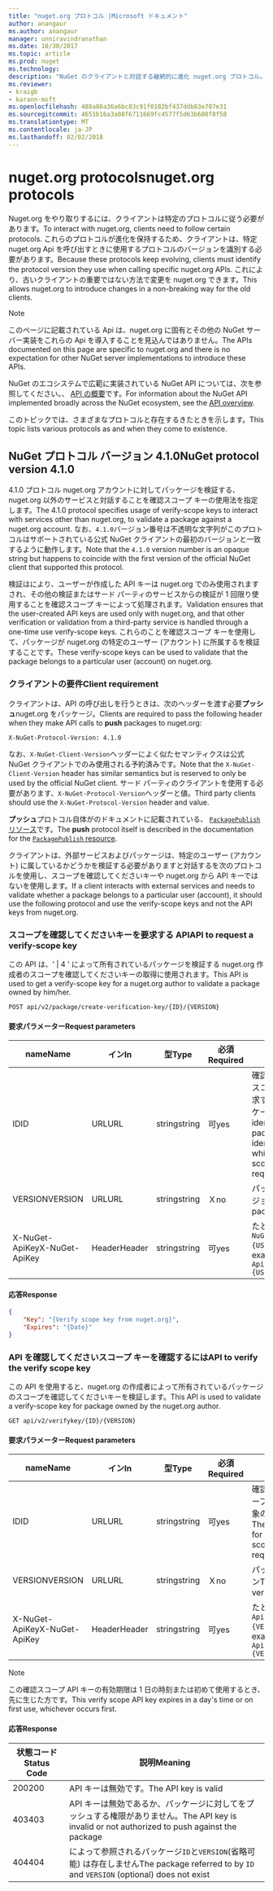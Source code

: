 ```yaml
---
title: "nuget.org プロトコル |Microsoft ドキュメント"
author: anangaur
ms.author: anangaur
manager: unniravindranathan
ms.date: 10/30/2017
ms.topic: article
ms.prod: nuget
ms.technology: 
description: "NuGet のクライアントと対話する継続的に進化 nuget.org プロトコル。"
ms.reviewer:
- kraigb
- karann-msft
ms.openlocfilehash: 488a86a36a6bc83c91f0182bf437ddb83e707e31
ms.sourcegitcommit: 4651b16a3a08f6711669fc4577f5d63b600f8f58
ms.translationtype: MT
ms.contentlocale: ja-JP
ms.lasthandoff: 02/02/2018
---
```

# <a name="nugetorg-protocols"></a><span data-ttu-id="4664f-103">nuget.org protocols</span><span class="sxs-lookup"><span data-stu-id="4664f-103">nuget.org protocols</span></span>

<span data-ttu-id="4664f-104">Nuget.org をやり取りするには、クライアントは特定のプロトコルに従う必要があります。</span><span class="sxs-lookup"><span data-stu-id="4664f-104">To interact with nuget.org, clients need to follow certain protocols.</span></span> <span data-ttu-id="4664f-105">これらのプロトコルが進化を保持するため、クライアントは、特定 nuget.org Api を呼び出すときに使用するプロトコルのバージョンを識別する必要があります。</span><span class="sxs-lookup"><span data-stu-id="4664f-105">Because these protocols keep evolving, clients must identify the protocol version they use when calling specific nuget.org APIs.</span></span> <span data-ttu-id="4664f-106">これにより、古いクライアントの重要ではない方法で変更を nuget.org できます。</span><span class="sxs-lookup"><span data-stu-id="4664f-106">This allows nuget.org to introduce changes in a non-breaking way for the old clients.</span></span>

> [!Note]
> <span data-ttu-id="4664f-107">このページに記載されている Api は、nuget.org に固有とその他の NuGet サーバー実装をこれらの Api を導入することを見込んではありません。</span><span class="sxs-lookup"><span data-stu-id="4664f-107">The APIs documented on this page are specific to nuget.org and there is no expectation for other NuGet server implementations to introduce these APIs.</span></span> 

<span data-ttu-id="4664f-108">NuGet のエコシステムで広範に実装されている NuGet API については、次を参照してください。、 [API の概要](overview.md)です。</span><span class="sxs-lookup"><span data-stu-id="4664f-108">For information about the NuGet API implemented broadly across the NuGet ecosystem, see the [API overview](overview.md).</span></span>

<span data-ttu-id="4664f-109">このトピックでは、さまざまなプロトコルと存在するきたときを示します。</span><span class="sxs-lookup"><span data-stu-id="4664f-109">This topic lists various protocols as and when they come to existence.</span></span>

## <a name="nuget-protocol-version-410"></a><span data-ttu-id="4664f-110">NuGet プロトコル バージョン 4.1.0</span><span class="sxs-lookup"><span data-stu-id="4664f-110">NuGet protocol version 4.1.0</span></span>

<span data-ttu-id="4664f-111">4.1.0 プロトコル nuget.org アカウントに対してパッケージを検証する、nuget.org 以外のサービスと対話することを確認スコープ キーの使用法を指定します。</span><span class="sxs-lookup"><span data-stu-id="4664f-111">The 4.1.0 protocol specifies usage of verify-scope keys to interact with services other than nuget.org, to validate a package against a nuget.org account.</span></span> <span data-ttu-id="4664f-112">なお、`4.1.0`バージョン番号は不透明な文字列がこのプロトコルはサポートされている公式 NuGet クライアントの最初のバージョンと一致するように動作します。</span><span class="sxs-lookup"><span data-stu-id="4664f-112">Note that the `4.1.0` version number is an opaque string but happens to coincide with the first version of the official NuGet client that supported this protocol.</span></span>

<span data-ttu-id="4664f-113">検証はにより、ユーザーが作成した API キーは nuget.org でのみ使用されますされ、その他の検証またはサード パーティのサービスからの検証が 1 回限り使用することを確認スコープ キーによって処理されます。</span><span class="sxs-lookup"><span data-stu-id="4664f-113">Validation ensures that the user-created API keys are used only with nuget.org, and that other verification or validation from a third-party service is handled through a one-time use verify-scope keys.</span></span> <span data-ttu-id="4664f-114">これらのことを確認スコープ キーを使用して、パッケージが nuget.org の特定のユーザー (アカウント) に所属するを検証することです。</span><span class="sxs-lookup"><span data-stu-id="4664f-114">These verify-scope keys can be used to validate that the package belongs to a particular user (account) on nuget.org.</span></span>

### <a name="client-requirement"></a><span data-ttu-id="4664f-115">クライアントの要件</span><span class="sxs-lookup"><span data-stu-id="4664f-115">Client requirement</span></span>

<span data-ttu-id="4664f-116">クライアントは、API の呼び出しを行うときは、次のヘッダーを渡す必要**プッシュ**nuget.org をパッケージ。</span><span class="sxs-lookup"><span data-stu-id="4664f-116">Clients are required to pass the following header when they make API calls to **push** packages to nuget.org:</span></span>

    X-NuGet-Protocol-Version: 4.1.0

<span data-ttu-id="4664f-117">なお、`X-NuGet-Client-Version`ヘッダーによく似たセマンティクスは公式 NuGet クライアントでのみ使用される予約済みです。</span><span class="sxs-lookup"><span data-stu-id="4664f-117">Note that the `X-NuGet-Client-Version` header has similar semantics but is reserved to only be used by the official NuGet client.</span></span> <span data-ttu-id="4664f-118">サード パーティのクライアントを使用する必要があります、`X-NuGet-Protocol-Version`ヘッダーと値。</span><span class="sxs-lookup"><span data-stu-id="4664f-118">Third party clients should use the `X-NuGet-Protocol-Version` header and value.</span></span>

<span data-ttu-id="4664f-119">**プッシュ**プロトコル自体がのドキュメントに記載されている、 [ `PackagePublish`リソース](package-publish-resource.md)です。</span><span class="sxs-lookup"><span data-stu-id="4664f-119">The **push** protocol itself is described in the documentation for the [`PackagePublish` resource](package-publish-resource.md).</span></span>

<span data-ttu-id="4664f-120">クライアントは、外部サービスおよびパッケージは、特定のユーザー (アカウント) に属しているかどうかを検証する必要がありますと対話するを次のプロトコルを使用し、スコープを確認してくださいキーや nuget.org から API キーではないを使用します。</span><span class="sxs-lookup"><span data-stu-id="4664f-120">If a client interacts with external services and needs to validate whether a package belongs to a particular user (account), it should use the following protocol and use the verify-scope keys and not the API keys from nuget.org.</span></span>

### <a name="api-to-request-a-verify-scope-key"></a><span data-ttu-id="4664f-121">スコープを確認してくださいキーを要求する API</span><span class="sxs-lookup"><span data-stu-id="4664f-121">API to request a verify-scope key</span></span>

<span data-ttu-id="4664f-122">この API は、' | 4 ' によって所有されているパッケージを検証する nuget.org 作成者のスコープを確認してくださいキーの取得に使用されます。</span><span class="sxs-lookup"><span data-stu-id="4664f-122">This API is used to get a verify-scope key for a nuget.org author to validate a package owned by him/her.</span></span>

    POST api/v2/package/create-verification-key/{ID}/{VERSION}

#### <a name="request-parameters"></a><span data-ttu-id="4664f-123">要求パラメーター</span><span class="sxs-lookup"><span data-stu-id="4664f-123">Request parameters</span></span>

<span data-ttu-id="4664f-124">name</span><span class="sxs-lookup"><span data-stu-id="4664f-124">Name</span></span>           | <span data-ttu-id="4664f-125">イン</span><span class="sxs-lookup"><span data-stu-id="4664f-125">In</span></span>     | <span data-ttu-id="4664f-126">型</span><span class="sxs-lookup"><span data-stu-id="4664f-126">Type</span></span>   | <span data-ttu-id="4664f-127">必須</span><span class="sxs-lookup"><span data-stu-id="4664f-127">Required</span></span> | <span data-ttu-id="4664f-128">メモ</span><span class="sxs-lookup"><span data-stu-id="4664f-128">Notes</span></span>
-------------- | ------ | ------ | -------- | -----
<span data-ttu-id="4664f-129">ID</span><span class="sxs-lookup"><span data-stu-id="4664f-129">ID</span></span>             | <span data-ttu-id="4664f-130">URL</span><span class="sxs-lookup"><span data-stu-id="4664f-130">URL</span></span>    | <span data-ttu-id="4664f-131">string</span><span class="sxs-lookup"><span data-stu-id="4664f-131">string</span></span> | <span data-ttu-id="4664f-132">可</span><span class="sxs-lookup"><span data-stu-id="4664f-132">yes</span></span>      | <span data-ttu-id="4664f-133">確認してくださいスコープ キーを要求する対象のパッケージ identidier</span><span class="sxs-lookup"><span data-stu-id="4664f-133">The package identidier for which the verify scope key is requested</span></span>
<span data-ttu-id="4664f-134">VERSION</span><span class="sxs-lookup"><span data-stu-id="4664f-134">VERSION</span></span>        | <span data-ttu-id="4664f-135">URL</span><span class="sxs-lookup"><span data-stu-id="4664f-135">URL</span></span>    | <span data-ttu-id="4664f-136">string</span><span class="sxs-lookup"><span data-stu-id="4664f-136">string</span></span> | <span data-ttu-id="4664f-137">Ｘ</span><span class="sxs-lookup"><span data-stu-id="4664f-137">no</span></span>       | <span data-ttu-id="4664f-138">パッケージのバージョン</span><span class="sxs-lookup"><span data-stu-id="4664f-138">The package version</span></span>
<span data-ttu-id="4664f-139">X-NuGet-ApiKey</span><span class="sxs-lookup"><span data-stu-id="4664f-139">X-NuGet-ApiKey</span></span> | <span data-ttu-id="4664f-140">Header</span><span class="sxs-lookup"><span data-stu-id="4664f-140">Header</span></span> | <span data-ttu-id="4664f-141">string</span><span class="sxs-lookup"><span data-stu-id="4664f-141">string</span></span> | <span data-ttu-id="4664f-142">可</span><span class="sxs-lookup"><span data-stu-id="4664f-142">yes</span></span>      | <span data-ttu-id="4664f-143">たとえば、`X-NuGet-ApiKey: {USER_API_KEY}`</span><span class="sxs-lookup"><span data-stu-id="4664f-143">For example, `X-NuGet-ApiKey: {USER_API_KEY}`</span></span>

#### <a name="response"></a><span data-ttu-id="4664f-144">応答</span><span class="sxs-lookup"><span data-stu-id="4664f-144">Response</span></span>

```json
{
    "Key": "{Verify scope key from nuget.org}",
    "Expires": "{Date}"
}
```

### <a name="api-to-verify-the-verify-scope-key"></a><span data-ttu-id="4664f-145">API を確認してくださいスコープ キーを確認するには</span><span class="sxs-lookup"><span data-stu-id="4664f-145">API to verify the verify scope key</span></span>

<span data-ttu-id="4664f-146">この API を使用すると、nuget.org の作成者によって所有されているパッケージのスコープを確認してくださいキーを検証します。</span><span class="sxs-lookup"><span data-stu-id="4664f-146">This API is used to validate a verify-scope key for package owned by the nuget.org author.</span></span>

    GET api/v2/verifykey/{ID}/{VERSION}

#### <a name="request-parameters"></a><span data-ttu-id="4664f-147">要求パラメーター</span><span class="sxs-lookup"><span data-stu-id="4664f-147">Request parameters</span></span>

<span data-ttu-id="4664f-148">name</span><span class="sxs-lookup"><span data-stu-id="4664f-148">Name</span></span>           | <span data-ttu-id="4664f-149">イン</span><span class="sxs-lookup"><span data-stu-id="4664f-149">In</span></span>     | <span data-ttu-id="4664f-150">型</span><span class="sxs-lookup"><span data-stu-id="4664f-150">Type</span></span>   | <span data-ttu-id="4664f-151">必須</span><span class="sxs-lookup"><span data-stu-id="4664f-151">Required</span></span> | <span data-ttu-id="4664f-152">メモ</span><span class="sxs-lookup"><span data-stu-id="4664f-152">Notes</span></span>
-------------  | ------ | ------ | -------- | -----
<span data-ttu-id="4664f-153">ID</span><span class="sxs-lookup"><span data-stu-id="4664f-153">ID</span></span>             | <span data-ttu-id="4664f-154">URL</span><span class="sxs-lookup"><span data-stu-id="4664f-154">URL</span></span>    | <span data-ttu-id="4664f-155">string</span><span class="sxs-lookup"><span data-stu-id="4664f-155">string</span></span> | <span data-ttu-id="4664f-156">可</span><span class="sxs-lookup"><span data-stu-id="4664f-156">yes</span></span>      | <span data-ttu-id="4664f-157">確認してくださいスコープ キーを要求する対象のパッケージ識別子</span><span class="sxs-lookup"><span data-stu-id="4664f-157">The package identifier for which the verify scope key is requested</span></span>
<span data-ttu-id="4664f-158">VERSION</span><span class="sxs-lookup"><span data-stu-id="4664f-158">VERSION</span></span>        | <span data-ttu-id="4664f-159">URL</span><span class="sxs-lookup"><span data-stu-id="4664f-159">URL</span></span>    | <span data-ttu-id="4664f-160">string</span><span class="sxs-lookup"><span data-stu-id="4664f-160">string</span></span> | <span data-ttu-id="4664f-161">Ｘ</span><span class="sxs-lookup"><span data-stu-id="4664f-161">no</span></span>       | <span data-ttu-id="4664f-162">パッケージのバージョン</span><span class="sxs-lookup"><span data-stu-id="4664f-162">The package version</span></span>
<span data-ttu-id="4664f-163">X-NuGet-ApiKey</span><span class="sxs-lookup"><span data-stu-id="4664f-163">X-NuGet-ApiKey</span></span> | <span data-ttu-id="4664f-164">Header</span><span class="sxs-lookup"><span data-stu-id="4664f-164">Header</span></span> | <span data-ttu-id="4664f-165">string</span><span class="sxs-lookup"><span data-stu-id="4664f-165">string</span></span> | <span data-ttu-id="4664f-166">可</span><span class="sxs-lookup"><span data-stu-id="4664f-166">yes</span></span>      | <span data-ttu-id="4664f-167">たとえば、`X-NuGet-ApiKey: {VERIFY_SCOPE_KEY}`</span><span class="sxs-lookup"><span data-stu-id="4664f-167">For example, `X-NuGet-ApiKey: {VERIFY_SCOPE_KEY}`</span></span>

> [!Note]
> <span data-ttu-id="4664f-168">この確認スコープ API キーの有効期限は 1 日の時刻または初めて使用するとき、先に生じた方です。</span><span class="sxs-lookup"><span data-stu-id="4664f-168">This verify scope API key expires in a day's time or on first use, whichever occurs first.</span></span>

#### <a name="response"></a><span data-ttu-id="4664f-169">応答</span><span class="sxs-lookup"><span data-stu-id="4664f-169">Response</span></span>

<span data-ttu-id="4664f-170">状態コード</span><span class="sxs-lookup"><span data-stu-id="4664f-170">Status Code</span></span> | <span data-ttu-id="4664f-171">説明</span><span class="sxs-lookup"><span data-stu-id="4664f-171">Meaning</span></span>
----------- | -------
<span data-ttu-id="4664f-172">200</span><span class="sxs-lookup"><span data-stu-id="4664f-172">200</span></span>         | <span data-ttu-id="4664f-173">API キーは無効です。</span><span class="sxs-lookup"><span data-stu-id="4664f-173">The API key is valid</span></span>
<span data-ttu-id="4664f-174">403</span><span class="sxs-lookup"><span data-stu-id="4664f-174">403</span></span>         | <span data-ttu-id="4664f-175">API キーは無効であるか、パッケージに対してをプッシュする権限がありません。</span><span class="sxs-lookup"><span data-stu-id="4664f-175">The API key is invalid or not authorized to push against the package</span></span>
<span data-ttu-id="4664f-176">404</span><span class="sxs-lookup"><span data-stu-id="4664f-176">404</span></span>         | <span data-ttu-id="4664f-177">によって参照されるパッケージ`ID`と`VERSION`(省略可能) は存在しません</span><span class="sxs-lookup"><span data-stu-id="4664f-177">The package referred to by `ID` and `VERSION` (optional) does not exist</span></span>
